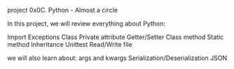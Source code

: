 project 0x0C. Python - Almost a circle

In this project, we will review everything about Python:

Import
Exceptions
Class
Private attribute
Getter/Setter
Class method
Static method
Inheritance
Unittest
Read/Write file

we will also learn about:
args and kwargs
Serialization/Deserialization
JSON
